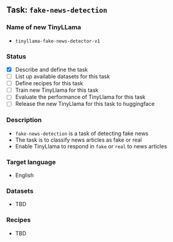 ## Task: `fake-news-detection`

### Name of new TinyLLama

- `tinyllama-fake-news-detector-v1`

### Status

- [x] Describe and define the task
- [ ] List up available datasets for this task
- [ ] Define recipes for this task
- [ ] Train new TinyLlama for this task
- [ ] Evaluate the performance of TinyLlama for this task
- [ ] Release the new TinyLlama for this task to huggingface

### Description

- `fake-news-detection` is a task of detecting fake news
- The task is to classify news articles as fake or real
- Enable TinyLlama to respond in `fake` or `real` to news articles

### Target language

- English

### Datasets

- TBD

### Recipes

- TBD
